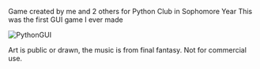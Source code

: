Game created by me and 2 others for Python Club in Sophomore Year
This was the first GUI game I ever made


![PythonGUI](https://user-images.githubusercontent.com/75281423/200492865-fa64d5b5-3bb4-420d-a713-e741675d3fcf.PNG)


Art is public or drawn, the music is from final fantasy. 
Not for commercial use.
